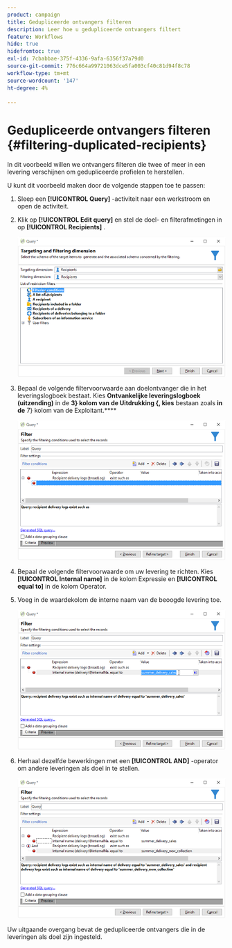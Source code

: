 ```yaml
---
product: campaign
title: Gedupliceerde ontvangers filteren
description: Leer hoe u gedupliceerde ontvangers filtert
feature: Workflows
hide: true
hidefromtoc: true
exl-id: 7cbabbae-375f-4336-9afa-6356f37a79d0
source-git-commit: 776c664a99721063dce5fa003cf40c81d94f8c78
workflow-type: tm+mt
source-wordcount: '147'
ht-degree: 4%

---
```


# Gedupliceerde ontvangers filteren {#filtering-duplicated-recipients}



In dit voorbeeld willen we ontvangers filteren die twee of meer in een levering verschijnen om gedupliceerde profielen te herstellen.

U kunt dit voorbeeld maken door de volgende stappen toe te passen:

1. Sleep een **[!UICONTROL Query]** -activiteit naar een werkstroom en open de activiteit.
1. Klik op **[!UICONTROL Edit query]** en stel de doel- en filterafmetingen in op **[!UICONTROL Recipients]** .

   ![](assets/query_recipients_1.png)

1. Bepaal de volgende filtervoorwaarde aan doelontvanger die in het leveringslogboek bestaat. Kies **Ontvankelijke leveringslogboek (uitzending)** in de **3} kolom van de Uitdrukking {, kies** bestaan zoals **in de** 7} kolom van de Exploitant.****

   ![](assets/query_recipients_2.png)

1. Bepaal de volgende filtervoorwaarde om uw levering te richten. Kies **[!UICONTROL Internal name]** in de kolom Expressie en **[!UICONTROL equal to]** in de kolom Operator.
1. Voeg in de waardekolom de interne naam van de beoogde levering toe.

   ![](assets/query_recipients_3.png)

1. Herhaal dezelfde bewerkingen met een **[!UICONTROL AND]** -operator om andere leveringen als doel in te stellen.

   ![](assets/query_recipients_4.png)

Uw uitgaande overgang bevat de gedupliceerde ontvangers die in de leveringen als doel zijn ingesteld.
